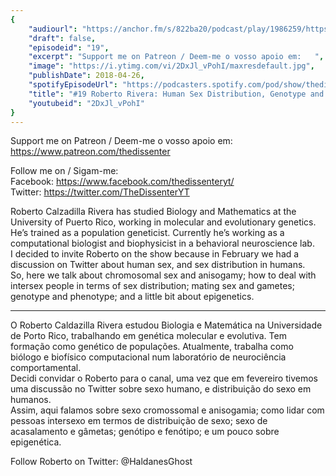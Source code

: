 ```yaml
---
{
	"audiourl": "https://anchor.fm/s/822ba20/podcast/play/1986259/https%3A%2F%2Fd3ctxlq1ktw2nl.cloudfront.net%2Fproduction%2F2018-11-26%2F7572358-44100-2-c22e5dca46be2.mp3",
	"draft": false,
	"episodeid": "19",
	"excerpt": "Support me on Patreon / Deem-me o vosso apoio em:   ",
	"image": "https://i.ytimg.com/vi/2DxJl_vPohI/maxresdefault.jpg",
	"publishDate": 2018-04-26,
	"spotifyEpisodeUrl": "https://podcasters.spotify.com/pod/show/thedissenter/episodes/19-Roberto-Rivera-Human-Sex-Distribution--Genotype-and-Phenotype--Epigenetics-e2r48j",
	"title": "#19 Roberto Rivera: Human Sex Distribution, Genotype and Phenotype, Epigenetics",
	"youtubeid": "2DxJl_vPohI"
}
---
```

Support me on Patreon / Deem-me o vosso apoio em:   
https://www.patreon.com/thedissenter

Follow me on / Sigam-me:  
Facebook: https://www.facebook.com/thedissenteryt/  
Twitter: https://twitter.com/TheDissenterYT

Roberto Calzadilla Rivera has studied Biology and Mathematics at the University of Puerto Rico, working in molecular and evolutionary genetics. He’s trained as a population geneticist. Currently he’s working as a computational biologist and biophysicist in a behavioral neuroscience lab.  
I decided to invite Roberto on the show because in February we had a discussion on Twitter about human sex, and sex distribution in humans.   
So, here we talk about chromosomal sex and anisogamy; how to deal with intersex people in terms of sex distribution; mating sex and gametes; genotype and phenotype; and a little bit about epigenetics.

---

O Roberto Caldazilla Rivera estudou Biologia e Matemática na Universidade de Porto Rico, trabalhando em genética molecular e evolutiva. Tem formação como genético de populações. Atualmente, trabalha como biólogo e biofísico computacional num laboratório de neurociência comportamental.  
Decidi convidar o Roberto para o canal, uma vez que em fevereiro tivemos uma discussão no Twitter sobre sexo humano, e distribuição do sexo em humanos.  
Assim, aqui falamos sobre sexo cromossomal e anisogamia; como lidar com pessoas intersexo em termos de distribuição de sexo; sexo de acasalamento e gâmetas; genótipo e fenótipo; e um pouco sobre epigenética.

Follow Roberto on Twitter: @HaldanesGhost